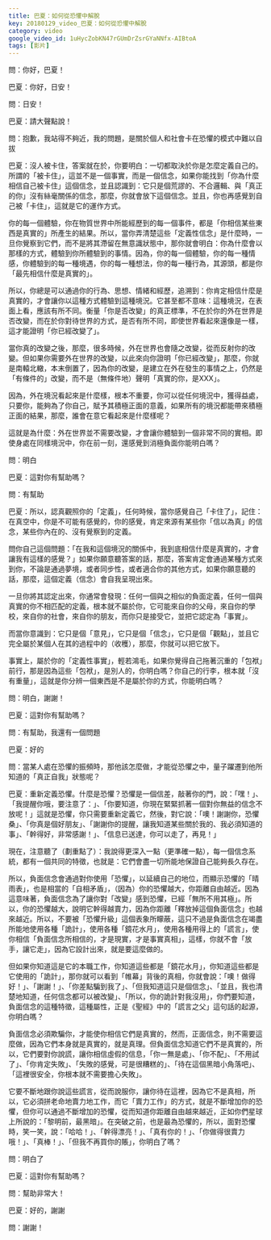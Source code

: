 ```yaml
---
title: 巴夏：如何從恐懼中解脫
key: 20180129_video_巴夏：如何從恐懼中解脫
category: video
google_video_id: 1uHycZobKN47rGUmDrZsrGYaNNfx-AIBtoA
tags: [影片]
---
```


問：你好，巴夏！

巴夏：你好，日安！

問：日安！

巴夏：請大聲點說！

問：抱歉，我站得不夠近，我的問題，是關於個人和社會卡在恐懼的模式中難以自拔

巴夏：沒人被卡住，答案就在於，你要明白：一切都取決於你是怎麼定義自己的。所謂的「被卡住」，這並不是一個事實，而是一個信念，如果你能找到「你為什麼相信自己被卡住」這個信念，並且認識到：它只是個荒謬的、不合邏輯、與「真正的你」沒有絲毫關係的信念，那麼，你就會放下這個信念。並且，你也再感覺到自己被「卡住」，這就是它的運作方式。

你的每一個體驗，你在物質世界中所能經歷到的每一個事件，都是「你相信某些東西是真實的」所產生的結果。所以，當你弄清楚這些「定義性信念」是什麼時，一旦你覺察到它們，而不是將其滯留在無意識狀態中，那你就會明白：你為什麼會以那樣的方式，體驗到你所體驗到的事情。因為，你的每一個體驗，你的每一種情感，你體驗到的每一種境遇，你的每一種想法，你的每一種行為，其源頭，都是你「最先相信什麼是真實的」。

所以，你總是可以通過你的行為、思想、情緒和經歷，追溯到：你肯定相信什麼是真實的，才會讓你以這種方式體驗到這種境況。它甚至都不意味：這種境況，在表面上看，應該有所不同。衡量「你是否改變」的真正標準，不在於你的外在世界是否改變，而在於你對待世界的方式，是否有所不同，即使世界看起來還像是一樣，這才能證明「你已經改變了」。

當你真的改變之後，那麼，很多時候，外在世界也會隨之改變，從而反射你的改變。但如果你需要外在世界的改變，以此來向你證明「你已經改變」，那麼，你就是南轅北轍，本末倒置了，因為你的改變，是建立在外在發生的事情之上，仍然是「有條件的」改變，而不是（無條件地）聲明「真實的你，是XXX」。

因為，外在境況看起來是什麼樣，根本不重要，你可以從任何境況中，獲得益處，只要你，能夠為了你自己，賦予其積極正面的意義，如果所有的境況都能帶來積極正面的結果，那麼，誰會在意它看起來是什麼樣呢？

這就是為什麼：外在世界並不需要改變，才會讓你體驗到一個非常不同的實相。即使身處在同樣境況中，你在前一刻，還感覺到消極負面你能明白嗎？

問：明白

巴夏：這對你有幫助嗎？

問：有幫助

巴夏：所以，認真觀照你的「定義」，任何時候，當你感覺自己「卡住了」，記住：在真空中，你是不可能有感覺的，你的感覺，肯定來源有某些你「信以為真」的信念，某些你內在的、沒有覺察到的定義。

問你自己這個問題：「在我和這個境況的關係中，我到底相信什麼是真實的，才會讓我有這樣的感覺？」如果你願意聽答案的話，那麼，答案肯定會通過某種方式來到你，不論是通過夢境，或者同步性，或者適合你的其他方式，如果你願意聽的話，那麼，這個定義（信念）會自我呈現出來。

一旦你將其認定出來，你通常會發現：任何一個與之相似的負面定義，任何一個與真實的你不相匹配的定義，根本就不屬於你，它可能來自你的父母，來自你的學校，來自你的社會，來自你的朋友，而你只是接受它，並把它認定為「事實」。

而當你意識到：它只是個「意見」，它只是個「信念」，它只是個「觀點」，並且它完全屬於某個人在其的過程中的（收穫），那麼，你就可以把它放下。

事實上，屬於你的「定義性事實」，輕若鴻毛，如果你覺得自己拖著沉重的「包袱」前行，那是因為這些「包袱」，是別人的，你明白嗎？你自己的行李，根本就「沒有重量」，這就是你分辨一個東西是不是屬於你的方式，你能明白嗎？

問：明白，謝謝！

巴夏：這對你有幫助嗎？

問：有幫助，我還有一個問題

巴夏：好的

問：當某人處在恐懼的振頻時，那他該怎麼做，才能從恐懼之中，量子躍遷到他所知道的「真正自我」狀態呢？

巴夏：重新定義恐懼。什麼是恐懼？恐懼是一個信差，敲著你的門，說：「嘿！」、「我提醒你哦，要注意了：」、「你要知道，你現在緊緊抓著一個對你無益的信念不放呢！」這就是恐懼，你只需要重新定義它，然後，對它說：「噢！謝謝你，恐懼桑」、「你真是個好朋友」、「謝謝你的提醒，讓我知道某些關於我的、我必須知道的事」、「幹得好，非常感謝！」、「信息已送達，你可以走了，再見！」

現在，注意聽了（劃重點了）：我說得更深入一點（更準確一點），每一個信念系統，都有一個共同的特徵，也就是：它們會盡一切所能地保證自己能夠長久存在。

所以，負面信念會通過對你使用「恐懼」，以延續自己的地位，而顯示恐懼的「晴雨表」，也是相當的「自相矛盾」，（因為）你的恐懼越大，你距離自由越近。因為這意味著，負面信念為了讓你對「改變」感到恐懼，已經「無所不用其極」。所以，你的恐懼越大，說明它幹得越賣力，因為你距離「釋放掉這個負面信念」也越來越近。所以，不要被「恐懼升級」這個表象所矇蔽，這只不過是負面信念在竭盡所能地使用各種「詭計」，使用各種「鏡花水月」，使用各種用得上的「謊言」，使你相信「負面信念所相信的，才是現實，才是事實真相」，這樣，你就不會「放手，讓它走」，因為它設計出來，就是要這麼做的。

但如果你知道這是它的本職工作，你知道這些都是「鏡花水月」，你知道這些都是它使用的「詭計」，那你就可以看到「帷幕」背後的真相，你就會說：「噢！做得好！」、「謝謝！」、「你差點騙到我了」、「但我知道這只是個信念」、「並且，我也清楚地知道，任何信念都可以被改變」、「所以，你的詭計對我沒用」，你們要知道，負面信念的這種特徵，這種屬性，正是《聖經》中的「謊言之父」這句話的起源，你明白嗎？

負面信念必須欺騙你，才能使你相信它們是真實的，然而，正面信念，則不需要這麼做，因為它們本身就是真實的，就是真理。但負面信念知道它們不是真實的，所以，它們要對你說謊，讓你相信虛假的信息，「你一無是處」、「你不配」、「不用試了」、「你肯定失敗」、「失敗的感覺，可是很糟糕的」、「待在這個黑暗小角落吧」、「這裡很安全，你根本就不需要擔心失敗」。

它要不斷地跟你說這些謊言，從而說服你，讓你待在這裡，因為它不是真相，所以，它必須拼老命地賣力地工作，而它「賣力工作」的方式，就是不斷增加你的恐懼，但你可以通過不斷增加的恐懼，從而知道你距離自由越來越近，正如你們星球上所說的：「黎明前，最黑暗」。在突破之前，也是最為恐懼的，所以，面對恐懼時，笑一笑，說：「哈哈！」、「幹得漂亮！」、「真有你的！」、「你做得很賣力哦！」、「真棒！」、「但我不再買你的賬」，你明白了嗎？

問：明白了

巴夏：這對你有幫助嗎？

問：幫助非常大！

巴夏：好的，謝謝

問：謝謝！
